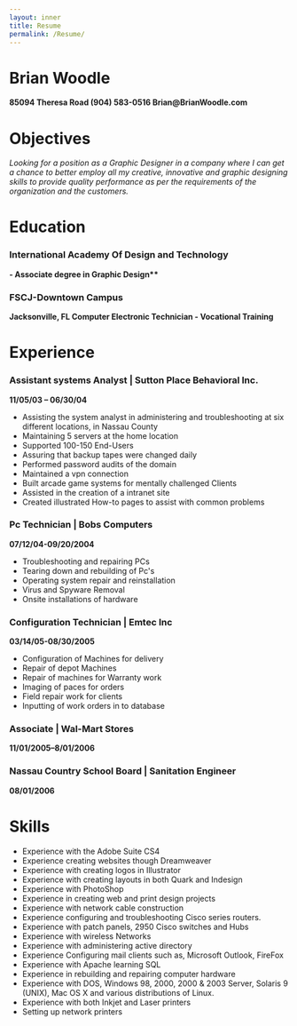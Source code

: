 ```yaml
---
layout: inner
title: Resume
permalink: /Resume/
---
```


<h1> Brian Woodle </h1>
<b> 85094 Theresa Road </b>   
<b> (904) 583-0516  </b>    
<b> Brian@BrianWoodle.com </b>   
<h1> Objectives </h1>
<i> Looking for a position as a Graphic Designer in a company where I can get a chance to better employ all my creative, innovative and graphic designing skills to provide quality performance as per the requirements of the organization and the customers. </i>
<h1> Education </h1> 
<h3> International Academy Of Design and Technology </h3>  
<b> - Associate degree in Graphic Design** </b>  
<p>
<H3> FSCJ-Downtown Campus </H3> 
<b> Jacksonville, FL </B> 
<b> Computer Electronic Technician  - Vocational Training </b>

<h1> Experience </h1>  
<h3> Assistant systems Analyst | Sutton Place Behavioral Inc.</h3> 
<b> 11/05/03 – 06/30/04 </b>
<ul>
<li> Assisting the system analyst in administering and troubleshooting at six
 different locations, in Nassau County </li>
<li> Maintaining 5 servers at the home location </li>
<li>  Supported 100-150 End-Users </li>
<li> Assuring that backup tapes were changed daily </li>
<li> Performed password audits of the domain </li>
<li> Maintained a vpn connection </li>
<li> Built arcade game systems for mentally challenged Clients </li>
<li> Assisted in the creation of a intranet site </li>
<li> Created illustrated How-to pages to assist with common problems </li>
  </ul>
  <p>
  <h3> Pc Technician | Bobs Computers   </h3>
<b> 07/12/04-09/20/2004 </b>
<ul>
  <li> Troubleshooting and repairing PCs </li>
  <li> Tearing down and rebuilding of Pc's </li>
 <li> Operating system repair and reinstallation </li>
 <li> Virus and Spyware Removal </li>
 <li> Onsite installations of hardware </li>  
</ul>
<h3> Configuration Technician | Emtec Inc </h3>   
<b> 03/14/05-08/30/2005 </b>
<ul>
<li> Configuration of Machines for delivery </li>
  <li> Repair of depot Machines </li>
<li>  Repair of machines for Warranty work </li>
  <li> Imaging of paces for orders </li>
  <li> Field repair work  for clients </li>
  <li>Inputting of work orders in to database </li>
  </ul>
  <h3> Associate | Wal-Mart Stores </h3>
<b> 11/01/2005–8/01/2006 </b>
<h3> Nassau Country School Board | Sanitation Engineer </h3>  
<b>08/01/2006 </b> 
<h1> Skills </h1>
<ul>
<li> Experience with the Adobe Suite CS4 </li>
<li> Experience creating websites though Dreamweaver </li>
<li> Experience with  creating logos in  Illustrator </li>
<li> Experience with creating layouts in both Quark and Indesign </li>
<li> Experience with PhotoShop </li>
<li> Experience in creating web and print design projects </li>
<li>  Experience with network cable construction </li>
<li>  Experience configuring and troubleshooting Cisco series routers. </li>
<li> Experience with patch panels, 2950 Cisco switches and Hubs </li>
<li>  Experience with wireless Networks </li>
<li>  Experience with administering active directory </li>
<li> Experience Configuring mail clients such as, Microsoft Outlook, FireFox </li>
 <li> Experience with Apache learning SQL </li>
<li> Experience in rebuilding and repairing computer hardware </li>
<li> Experience with DOS, Windows 98, 2000, 2000 & 2003 Server, Solaris 9 (UNIX), Mac OS  X  and various distributions of Linux.</li>
 <li> Experience with both Inkjet and Laser printers </li>
<li> Setting up network  printers </li>
</ul>

 
